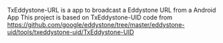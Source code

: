 TxEddystone-URL is a app to broadcast a Eddystone URL from a Android App
This project is based on TxEddystone-UID code from https://github.com/google/eddystone/tree/master/eddystone-uid/tools/txeddystone-uid/TxEddystone-UID

